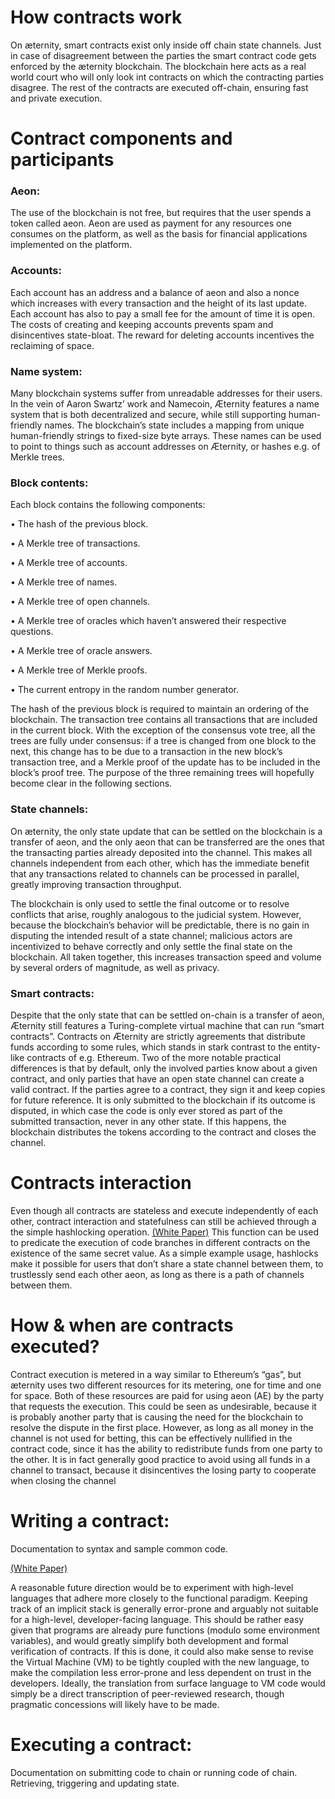 # How contracts work

On æternity, smart contracts exist only inside off chain state channels. Just in case of disagreement between the parties the smart contract code gets enforced by the æternity blockchain. The blockchain here acts as a real world court who will only look int contracts on which the contracting parties disagree. The rest of the contracts are executed off-chain, ensuring fast and private execution.

# Contract components and participants

### Aeon: 

The use of the blockchain is not free, but requires that the user spends a token called aeon. Aeon are used as payment for any resources one consumes on the platform, as well as the basis for financial applications implemented on the platform.

### Accounts:

Each account has an address and a balance of aeon and also a nonce which increases with every transaction and the height of its last update. Each account has also to pay a small fee for the amount of time it is open. The costs of creating and keeping accounts prevents spam and disincentives state-bloat. The reward for deleting accounts incentives the reclaiming of space.

### Name system: 

Many blockchain systems suffer from unreadable addresses for their users. In the vein of Aaron Swartz’ work and Namecoin, Æternity features a name system that is both decentralized and secure, while still supporting human-friendly names. The blockchain’s state includes a mapping from unique human-friendly strings to fixed-size byte arrays. These names can be used to point to things such as account addresses on Æternity, or hashes e.g. of Merkle trees.

### Block contents: 

Each block contains the following components:

• The hash of the previous block.

• A Merkle tree of transactions.

• A Merkle tree of accounts.

• A Merkle tree of names.

• A Merkle tree of open channels.

• A Merkle tree of oracles which haven’t answered their respective questions.

• A Merkle tree of oracle answers.

• A Merkle tree of Merkle proofs.

• The current entropy in the random number generator.

The hash of the previous block is required to maintain an ordering of the blockchain. The transaction tree contains all transactions that are included in the current block. With the exception of the consensus vote tree, all the trees are fully under consensus: if a tree is changed from one block to the next, this change has to be due to a transaction in the new block’s transaction tree, and a Merkle proof of the update has to be included in the block’s proof tree. The purpose of the three remaining trees will hopefully become clear in the following sections.

### State channels:

On æternity, the only state update that can be settled on the blockchain is a transfer of aeon, and the only aeon that can be transferred are the ones that the transacting parties already deposited into the channel. This makes all channels
independent from each other, which has the immediate benefit that any transactions related to channels can be processed
in parallel, greatly improving transaction throughput.

The blockchain is only used to settle the final outcome or to resolve conflicts that arise, roughly analogous to the judicial system. However, because the blockchain’s behavior will be predictable, there is no gain in disputing the intended result of a state channel; malicious actors are incentivized to behave correctly and only settle the final state on the blockchain. All taken together, this increases transaction speed and volume by several orders of magnitude, as well as privacy.

### Smart contracts:

Despite that the only state that can be settled on-chain is a transfer of aeon, Æternity still features a Turing-complete virtual machine that can run “smart contracts”. Contracts on Æternity are strictly agreements that distribute funds according to some rules, which stands in stark contrast to the entity-like contracts of e.g. Ethereum. Two of the more notable practical differences is that by default, only the involved parties know about a given contract, and only parties that have an open state channel can create a valid contract. If the parties agree to a contract, they sign it and keep copies for future reference. It is only submitted to the blockchain if its outcome is disputed, in which case the code is only ever stored as part of the submitted transaction, never in any other state. If this happens, the blockchain distributes the tokens according to the contract and closes the channel.

# Contracts interaction

Even though all contracts are stateless and execute independently of each other, contract interaction and statefulness can still be achieved through a the simple hashlocking operation. [(White Paper)](http://blockchain.aeternity.com/%C3%A6ternity-blockchain-whitepaper.pdf) This function can be used to predicate
the execution of code branches in different contracts on the existence of the same secret value. As a simple example usage, hashlocks make it possible for users that don’t share a state channel between them, to trustlessly send each other aeon, as long as there is a path of channels between them.


# How & when are contracts executed?

Contract execution is metered in a way similar to Ethereum’s “gas”, but æternity uses two different resources for its metering, one for time and one for space. Both of these resources are paid for using aeon (AE) by the party that requests the execution. This could be seen as undesirable, because it is probably another party that is causing the need for the blockchain to resolve the dispute in the first place. However, as long as all money in the channel is not used for betting, this can be effectively nullified in the contract code, since it has the ability to redistribute funds from one party to the other. It is in fact generally good practice to avoid using all funds in a channel to transact, because it disincentives the losing party to cooperate when closing the channel

# Writing a contract:
Documentation to syntax and sample common code.

[(White Paper)](http://blockchain.aeternity.com/%C3%A6ternity-blockchain-whitepaper.pdf) 

A reasonable future direction would be to experiment with high-level languages that adhere more closely to the functional paradigm. Keeping track of an implicit stack is generally error-prone and arguably not suitable for a high-level, developer-facing language. This should be rather easy given that programs are already pure functions (modulo some environment variables), and would greatly simplify both development and formal verification of contracts. If this is done, it could also make sense to revise the Virtual Machine (VM) to be tightly coupled with the new language, to make the compilation less error-prone and less dependent on trust in the developers. Ideally, the translation from surface language to VM code would simply be a direct transcription of peer-reviewed research, though pragmatic concessions will likely have to be made.

# Executing a contract: 
Documentation on submitting code to chain or running code of chain. Retrieving, triggering and updating state.